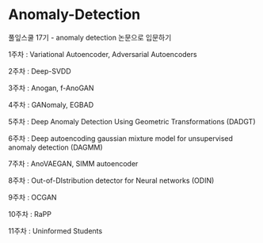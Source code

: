 # Anomaly-Detection
풀잎스쿨 17기 - anomaly detection 논문으로 입문하기

1주차 : Variational Autoencoder, Adversarial Autoencoders

2주차 : Deep-SVDD

3주차 : Anogan, f-AnoGAN

4주차 : GANomaly, EGBAD

5주차 : Deep Anomaly Detection Using Geometric Transformations (DADGT)

6주차 : Deep autoencoding gaussian mixture model for unsupervised anomaly detection (DAGMM)

7주차 : AnoVAEGAN, SIMM autoencoder

8주차 : Out-of-DIstribution detector for Neural networks (ODIN)

9주차 : OCGAN

10주차 : RaPP

11주차 : Uninformed Students
